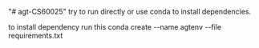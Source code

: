 "# agt-CS60025" 
try to run directly or use conda to install dependencies.

to install dependency run this
conda create --name agtenv --file requirements.txt